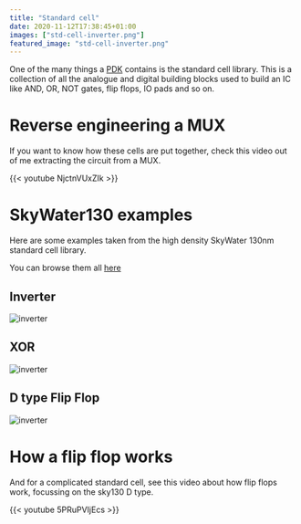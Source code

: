 ```yaml
---
title: "Standard cell"
date: 2020-11-12T17:38:45+01:00
images: ["std-cell-inverter.png"]
featured_image: "std-cell-inverter.png"
---
```


One of the many things a [PDK](/terminology/pdk) contains is the standard cell library.
This is a collection of all the analogue and digital building blocks used to build an IC like AND, OR, NOT gates, flip flops, IO pads and so on.

# Reverse engineering a MUX

If you want to know how these cells are put together, check this video out of me extracting the circuit from a MUX.

{{< youtube NjctnVUxZIk >}}

# SkyWater130 examples

Here are some examples taken from the high density SkyWater 130nm standard cell library.

You can browse them all [here](https://antmicro-skywater-pdk-docs.readthedocs.io/en/test-submodules-in-rtd/contents/libraries/sky130_fd_sc_hd/README.html)

## Inverter

![inverter](/std-cell-inverter.png)

## XOR

![inverter](/std-cell-xor2.png)

## D type Flip Flop

![inverter](/std-cell-dflop.png)


# How a flip flop works

And for a complicated standard cell, see this video about how flip flops work, focussing on the sky130 D type.

{{< youtube 5PRuPVIjEcs >}}
